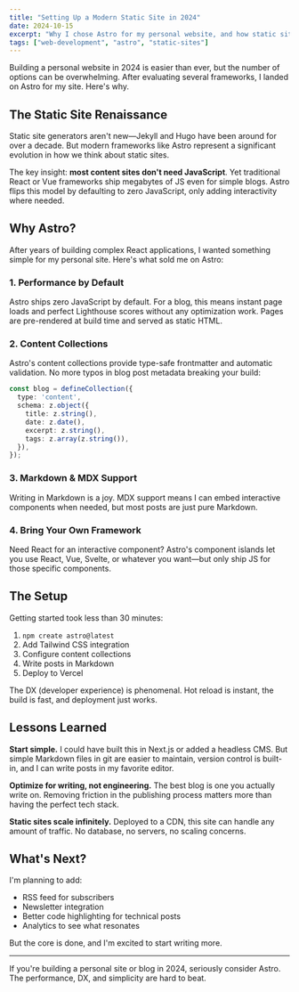 ```yaml
---
title: "Setting Up a Modern Static Site in 2024"
date: 2024-10-15
excerpt: "Why I chose Astro for my personal website, and how static site generators have evolved to become the perfect choice for content-focused sites."
tags: ["web-development", "astro", "static-sites"]
---
```


Building a personal website in 2024 is easier than ever, but the number of options can be overwhelming. After evaluating several frameworks, I landed on Astro for my site. Here's why.

## The Static Site Renaissance

Static site generators aren't new—Jekyll and Hugo have been around for over a decade. But modern frameworks like Astro represent a significant evolution in how we think about static sites.

The key insight: **most content sites don't need JavaScript**. Yet traditional React or Vue frameworks ship megabytes of JS even for simple blogs. Astro flips this model by defaulting to zero JavaScript, only adding interactivity where needed.

## Why Astro?

After years of building complex React applications, I wanted something simple for my personal site. Here's what sold me on Astro:

### 1. Performance by Default

Astro ships zero JavaScript by default. For a blog, this means instant page loads and perfect Lighthouse scores without any optimization work. Pages are pre-rendered at build time and served as static HTML.

### 2. Content Collections

Astro's content collections provide type-safe frontmatter and automatic validation. No more typos in blog post metadata breaking your build:

```typescript
const blog = defineCollection({
  type: 'content',
  schema: z.object({
    title: z.string(),
    date: z.date(),
    excerpt: z.string(),
    tags: z.array(z.string()),
  }),
});
```

### 3. Markdown & MDX Support

Writing in Markdown is a joy. MDX support means I can embed interactive components when needed, but most posts are just pure Markdown.

### 4. Bring Your Own Framework

Need React for an interactive component? Astro's component islands let you use React, Vue, Svelte, or whatever you want—but only ship JS for those specific components.

## The Setup

Getting started took less than 30 minutes:

1. `npm create astro@latest`
2. Add Tailwind CSS integration
3. Configure content collections
4. Write posts in Markdown
5. Deploy to Vercel

The DX (developer experience) is phenomenal. Hot reload is instant, the build is fast, and deployment just works.

## Lessons Learned

**Start simple.** I could have built this in Next.js or added a headless CMS. But simple Markdown files in git are easier to maintain, version control is built-in, and I can write posts in my favorite editor.

**Optimize for writing, not engineering.** The best blog is one you actually write on. Removing friction in the publishing process matters more than having the perfect tech stack.

**Static sites scale infinitely.** Deployed to a CDN, this site can handle any amount of traffic. No database, no servers, no scaling concerns.

## What's Next?

I'm planning to add:
- RSS feed for subscribers
- Newsletter integration
- Better code highlighting for technical posts
- Analytics to see what resonates

But the core is done, and I'm excited to start writing more.

---

If you're building a personal site or blog in 2024, seriously consider Astro. The performance, DX, and simplicity are hard to beat.
